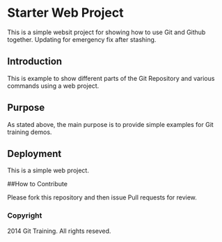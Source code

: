 # Starter Web Project

This is a simple websit project for showing 
how to use Git and Github together. Updating for emergency fix after stashing.

## Introduction

This is example to show different parts of the Git
Repository and various commands using a web project.

## Purpose

As stated above, the main purpose is to provide simple
examples for Git training demos.

## Deployment

This is a simple web project.

##How to Contribute

Please fork this repository and then issue Pull requests for review.

### Copyright

2014 Git Training. All rights reseved.